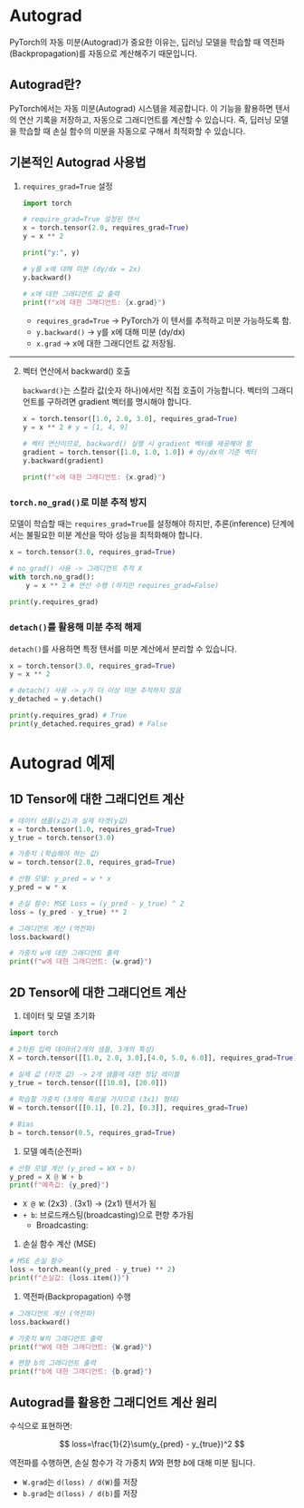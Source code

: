 # Autograd

PyTorch의 자동 미분(Autograd)가 중요한 이유는, 딥러닝 모델을 학습할 때 역전파(Backpropagation)를 자동으로 계산해주기 때문입니다.

## Autograd란?

PyTorch에서는 자동 미분(Autograd) 시스템을 제공합니다. 이 기능을 활용하면 텐서의 연산 기록을 저장하고, 자동으로 그래디언트를 계산할 수 있습니다. 즉, 딥러닝 모델을 학습할 때 손실 함수의 미분을 자동으로 구해서 최적화할 수 있습니다.

## 기본적인 Autograd 사용법

1. `requires_grad=True` 설정

	```python
	import torch

	# require_grad=True 설정된 텐서
	x = torch.tensor(2.0, requires_grad=True)
	y = x ** 2

	print("y:", y)

	# y를 x에 대해 미분 (dy/dx = 2x)
	y.backward()

	# x에 대한 그래디언트 값 출력
	print(f"x에 대한 그래디언트: {x.grad}")
	```

	- `requires_grad=True` → PyTorch가 이 텐서를 추적하고 미분 가능하도록 함.
	- `y.backward()` → y를 x에 대해 미분 (dy/dx)
	- `x.grad` → x에 대한 그래디언트 값 저장됨.
---
2. 벡터 연산에서 backward() 호출

	`backward()`는 스칼라 값(숫자 하나)에서만 직접 호출이 가능합니다. 벡터의 그래디언트를 구하려면 gradient 벡터를 명시해야 합니다.

	```python
	x = torch.tensor([1.0, 2.0, 3.0], requires_grad=True)
	y = x ** 2 # y = [1, 4, 9]

	# 벡터 연산이므로, backward() 실행 시 gradient 벡터를 제공해야 함
	gradient = torch.tensor([1.0, 1.0, 1.0]) # dy/dx의 기준 벡터
	y.backward(gradient)

	print(f"x에 대한 그래디언트: {x.grad}")
	```

### `torch.no_grad()`로 미분 추적 방지

모델이 학습할 때는 `requires_grad=True`를 설정해야 하지만, 추론(inference) 단계에서는 불필요한 미분 계산을 막아 성능을 최적화해야 합니다.

```python
x = torch.tensor(3.0, requires_grad=True)

# no_grad() 사용 -> 그래디언트 추적 X
with torch.no_grad():
	y = x ** 2 # 연산 수행 (하지만 requires_grad=False)
	
print(y.requires_grad)
```

### `detach()`를 활용해 미분 추적 해제

`detach()`를 사용하면 특정 텐서를 미분 계산에서 분리할 수 있습니다.

```python
x = torch.tensor(3.0, requires_grad=True)
y = x ** 2

# detach() 사용 -> y가 더 이상 미분 추적하지 않음
y_detached = y.detach()

print(y.requires_grad) # True
print(y_detached.requires_grad) # False
```

# Autograd 예제

## 1D Tensor에 대한 그래디언트 계산

```python
# 데이터 샘플(x값)과 실제 타겟(y값)
x = torch.tensor(1.0, requires_grad=True)
y_true = torch.tensor(3.0)

# 가중치 (학습해야 하는 값)
w = torch.tensor(2.0, requires_grad=True)

# 선형 모델: y_pred = w * x
y_pred = w * x

# 손실 함수: MSE Loss = (y_pred - y_true) ^ 2
loss = (y_pred - y_true) ** 2

# 그래디언트 계산 (역전파)
loss.backward()

# 가중치 w에 대한 그래디언트 출력
print(f"w에 대한 그래디언트: {w.grad}")
```

## 2D Tensor에 대한 그래디언트 계산

1. 데이터 및 모델 초기화

```python
import torch

# 2차원 입력 데이터(2개의 샘플, 3개의 특성)
X = torch.tensor([[1.0, 2.0, 3.0],[4.0, 5.0, 6.0]], requires_grad=True)
									
# 실제 값 (타겟 값) -> 2개 샘플에 대한 정답 레이블
y_true = torch.tensor([[10.0], [20.0]])

# 학습할 가중치 (3개의 특성을 가지므로 (3x1) 형태)
W = torch.tensor([[0.1], [0.2], [0.3]], requires_grad=True)

# Bias
b = torch.tensor(0.5, requires_grad=True)
```

1. 모델 예측(순전파)

```python
# 선형 모델 계산 (y_pred = WX + b)
y_pred = X @ W + b
print(f"예측값: {y_pred}")
```

- `X @ W`: (2x3) . (3x1) → (2x1)  텐서가 됨
- `+ b`: 브로드캐스팅(broadcasting)으로 편향 추가됨
    - Broadcasting:
1. 손실 함수 계산 (MSE)

```python
# MSE 손실 함수
loss = torch.mean((y_pred - y_true) ** 2)
print(f"손실값: {loss.item()}")
```

1. 역전파(Backpropagation) 수행

```python
# 그래디언트 계산 (역전파)
loss.backward()

# 가중치 W의 그래디언트 출력
print(f"W에 대한 그래디언트: {W.grad}")

# 편향 b의 그래디언트 출력
print(f"b에 대한 그래디언트: {b.grad}")
```

## Autograd를 활용한 그래디언트 계산 원리

수식으로 표현하면:

$$
loss=\frac{1}{2}\sum(y_{pred} - y_{true})^2
$$

역전파를 수행하면, 손실 함수가 각 가중치 $W$와 편향 $b$에 대해 미분 됩니다.

- `W.grad`는 `d(loss) / d(W)`를 저장
- `b.grad`는 `d(loss) / d(b)`를 저장
